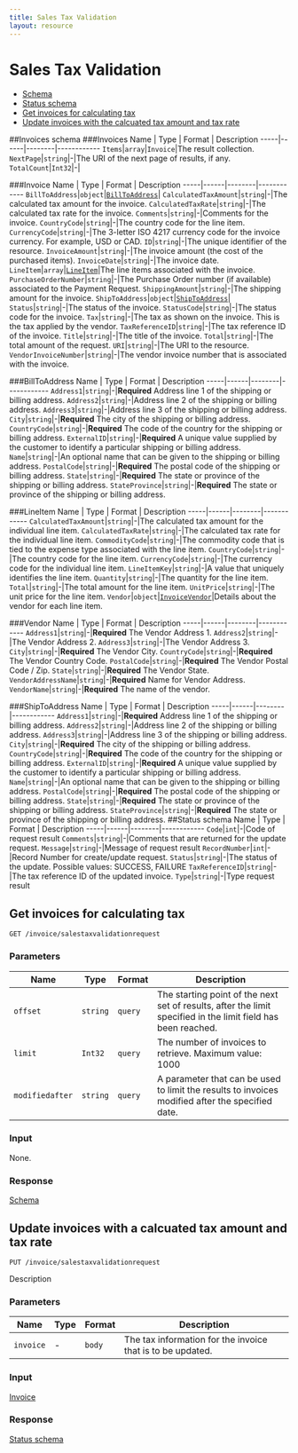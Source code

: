 ```yaml
---
title: Sales Tax Validation
layout: resource
---
```


# Sales Tax Validation
* [Schema](#schema)
* [Status schema](#schema-status)
* [Get invoices for calculating tax](#1)
* [Update invoices with the calcuated tax amount and tax rate](#2)

##<a name="schema"></a>Invoices schema
###Invoices
Name | Type | Format | Description
-----|------|--------|------------
`Items`|`array`|`Invoice`|The result collection.
`NextPage`|`string`|-|The URI of the next page of results, if any.
`TotalCount`|`Int32`|-|

###<a name="invoice"></a>Invoice
Name | Type | Format | Description
-----|------|--------|------------
`BillToAddress`|`object`|[`BillToAddress`](#billToAddress)|
`CalculatedTaxAmount`|`string`|-|The calculated tax amount for the invoice.
`CalculatedTaxRate`|`string`|-|The calculated tax rate for the invoice.
`Comments`|`string`|-|Comments for the invoice.
`CountryCode`|`string`|-|The country code for the line item.
`CurrencyCode`|`string`|-|The 3-letter ISO 4217 currency code for the invoice currency. For example, USD or CAD.
`ID`|`string`|-|The unique identifier of the resource.
`InvoiceAmount`|`string`|-|The invoice amount (the cost of the purchased items).
`InvoiceDate`|`string`|-|The invoice date.
`LineItem`|`array`|[`LineItem`](#LineItem)|The line items associated with the invoice.
`PurchaseOrderNumber`|`string`|-|The Purchase Order number (if available) associated to the Payment Request.
`ShippingAmount`|`string`|-|The shipping amount for the invoice.
`ShipToAddress`|`object`|[`ShipToAddress`](#ShipToAddress)|
`Status`|`string`|-|The status of the invoice.
`StatusCode`|`string`|-|The status code for the invoice.
`Tax`|`string`|-|The tax as shown on the invoice. This is the tax applied by the vendor.
`TaxReferenceID`|`string`|-|The tax reference ID of the invoice.
`Title`|`string`|-|The title of the invoice.
`Total`|`string`|-|The total amount of the request.
`URI`|`string`|-|The URI to the resource.
`VendorInvoiceNumber`|`string`|-|The vendor invoice number that is associated with the invoice.

###<a name="billToAddress"></a>BillToAddress
Name | Type | Format | Description
-----|------|--------|------------
`Address1`|`string`|-|**Required** Address line 1 of the shipping or billing address.
`Address2`|`string`|-|Address line 2 of the shipping or billing address.
`Address3`|`string`|-|Address line 3 of the shipping or billing address.
`City`|`string`|-|**Required** The city of the shipping or billing address.
`CountryCode`|`string`|-|**Required** The code of the country for the shipping or billing address.
`ExternalID`|`string`|-|**Required** A unique value supplied by the customer to identify a particular shipping or billing address.
`Name`|`string`|-|An optional name that can be given to the shipping or billing address.
`PostalCode`|`string`|-|**Required** The postal code of the shipping or billing address.
`State`|`string`|-|**Required** The state or province of the shipping or billing address.
`StateProvince`|`string`|-|**Required** The state or province of the shipping or billing address.

###<a name="LineItem"></a>LineItem
Name | Type | Format | Description
-----|------|--------|------------
`CalculatedTaxAmount`|`string`|-|The calculated tax amount for the individual line item.
`CalculatedTaxRate`|`string`|-|The calculated tax rate for the individual line item.
`CommodityCode`|`string`|-|The commodity code that is tied to the expense type associated with the line item.
`CountryCode`|`string`|-|The country code for the line item.
`CurrencyCode`|`string`|-|The currency code for the individual line item.
`LineItemKey`|`string`|-|A value that uniquely identifies the line item.
`Quantity`|`string`|-|The quantity for the line item.
`Total`|`string`|-|The total amount for the line item.
`UnitPrice`|`string`|-|The unit price for the line item.
`Vendor`|`object`|[`InvoiceVendor`](#Vendor)|Details about the vendor for each line item.

###<a name="Vendor"></a>Vendor
Name | Type | Format | Description
-----|------|--------|------------
`Address1`|`string`|-|**Required** The Vendor Address 1.
`Address2`|`string`|-|The Vendor Address 2.
`Address3`|`string`|-|The Vendor Address 3.
`City`|`string`|-|**Required** The Vendor City.
`CountryCode`|`string`|-|**Required** The Vendor Country Code.
`PostalCode`|`string`|-|**Required** The Vendor Postal Code / Zip.
`State`|`string`|-|**Required** The Vendor State.
`VendorAddressName`|`string`|-|**Required** Name for Vendor Address.
`VendorName`|`string`|-|**Required** The name of the vendor.

###<a name="ShipToAddress"></a>ShipToAddress
Name | Type | Format | Description
-----|------|--------|------------
`Address1`|`string`|-|**Required** Address line 1 of the shipping or billing address.
`Address2`|`string`|-|Address line 2 of the shipping or billing address.
`Address3`|`string`|-|Address line 3 of the shipping or billing address.
`City`|`string`|-|**Required** The city of the shipping or billing address.
`CountryCode`|`string`|-|**Required** The code of the country for the shipping or billing address.
`ExternalID`|`string`|-|**Required** A unique value supplied by the customer to identify a particular shipping or billing address.
`Name`|`string`|-|An optional name that can be given to the shipping or billing address.
`PostalCode`|`string`|-|**Required** The postal code of the shipping or billing address.
`State`|`string`|-|**Required** The state or province of the shipping or billing address.
`StateProvince`|`string`|-|**Required** The state or province of the shipping or billing address.
##<a name="schema-status"></a>Status schema
Name | Type | Format | Description
-----|------|--------|------------
`Code`|`int`|-|Code of request result
`Comments`|`string`|-|Comments that are returned for the update request.
`Message`|`string`|-|Message of request result
`RecordNumber`|`int`|-|Record Number for create/update request.
`Status`|`string`|-|The status of the update. Possible values: SUCCESS, FAILURE
`TaxReferenceID`|`string`|-|The tax reference ID of the updated invoice.
`Type`|`string`|-|Type request result
## <a name="get"></a>Get invoices for calculating tax
    GET /invoice/salestaxvalidationrequest
### Parameters
Name | Type | Format | Description
-----|------|--------|------------
`offset`|`string`|`query`|The starting point of the next set of results, after the limit specified in the limit field has been reached.
`limit`|`Int32`|`query`|The number of invoices to retrieve. Maximum value: 1000
`modifiedafter`|`string`|`query`|A parameter that can be used to limit the results to invoices modified after the specified date.
### Input
None.
### Response
[Schema](#schema)
## <a name="put"></a>Update invoices with a calcuated tax amount and tax rate
    PUT /invoice/salestaxvalidationrequest
Description
### Parameters
Name | Type | Format | Description
-----|------|--------|------------
`invoice`|-|`body`|The tax information for the invoice that is to be updated.
### Input
[Invoice](#invoice)
### Response
[Status schema](#schema-status)